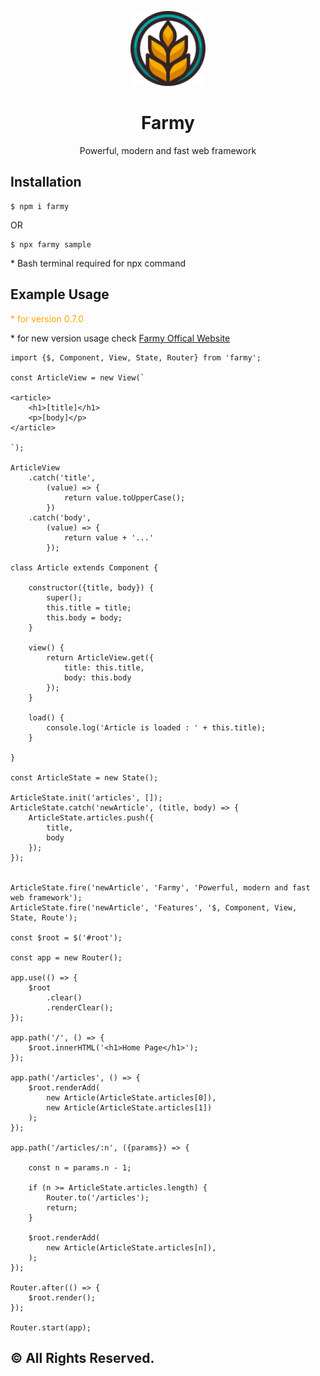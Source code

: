 <p align="center"><img width="120" src="https://raw.githubusercontent.com/ns221102/farmy/master/farmy.png" alt="Farmy logo"></p>

<h1 align="center">Farmy</h1>

<p align="center">Powerful, modern and fast web framework</p>

<h2>Installation</h2>

```
$ npm i farmy
```
OR
```
$ npx farmy sample
```
<p>* Bash terminal required for npx command</p>
<h2>Example Usage</h2>
<p style="color: orange"> * for version 0.7.0</p>
<p> * for new version usage check <a href="https://farmyjs.netlify.app/">Farmy Offical Website</a></p>

```
import {$, Component, View, State, Router} from 'farmy';

const ArticleView = new View(`

<article>
	<h1>[title]</h1>
	<p>[body]</p>
</article>

`);

ArticleView
	.catch('title',
		(value) => {
			return value.toUpperCase();
		})
	.catch('body',
		(value) => {
			return value + '...'
		});

class Article extends Component {
	
	constructor({title, body}) {
		super();
		this.title = title;
		this.body = body;
	}
	
	view() {
		return ArticleView.get({
			title: this.title,
			body: this.body
		});
	}
	
	load() {
		console.log('Article is loaded : ' + this.title);
	}
	
}

const ArticleState = new State();

ArticleState.init('articles', []);
ArticleState.catch('newArticle', (title, body) => {
	ArticleState.articles.push({
		title,
		body
	});
});


ArticleState.fire('newArticle', 'Farmy', 'Powerful, modern and fast web framework');
ArticleState.fire('newArticle', 'Features', '$, Component, View, State, Route');

const $root = $('#root');

const app = new Router();

app.use(() => {
	$root
		.clear()
		.renderClear();
});

app.path('/', () => {
	$root.innerHTML('<h1>Home Page</h1>');
});

app.path('/articles', () => {
	$root.renderAdd(
		new Article(ArticleState.articles[0]),
		new Article(ArticleState.articles[1])
	);
});

app.path('/articles/:n', ({params}) => {
	
	const n = params.n - 1;
	
	if (n >= ArticleState.articles.length) {
		Router.to('/articles');
		return;
	}
	
	$root.renderAdd(
		new Article(ArticleState.articles[n]),
	);
});

Router.after(() => {
	$root.render();
});

Router.start(app);
```

<h2>© All Rights Reserved.</h2>